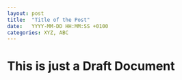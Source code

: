 ```yaml
---
layout: post
title:  "Title of the Post"
date:   YYYY-MM-DD HH:MM:SS +0100
categories: XYZ, ABC
---
```


# This is just a Draft Document
